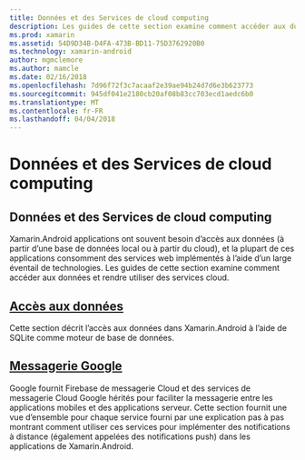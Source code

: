 ```yaml
---
title: Données et des Services de cloud computing
description: Les guides de cette section examine comment accéder aux données et rendre utiliser des services cloud.
ms.prod: xamarin
ms.assetid: 54D9D34B-D4FA-473B-BD11-75D3762920B0
ms.technology: xamarin-android
author: mgmclemore
ms.author: mamcle
ms.date: 02/16/2018
ms.openlocfilehash: 7d96f72f3c7acaaf2e39ae94b24d7d6e3b623773
ms.sourcegitcommit: 945df041e2180cb20af08b83cc703ecd1aedc6b0
ms.translationtype: MT
ms.contentlocale: fr-FR
ms.lasthandoff: 04/04/2018
---
```

# <a name="data-and-cloud-services"></a>Données et des Services de cloud computing

## <a name="data-and-cloud-services"></a>Données et des Services de cloud computing

Xamarin.Android applications ont souvent besoin d’accès aux données (à partir d’une base de données local ou à partir du cloud), et la plupart de ces applications consomment des services web implémentés à l’aide d’un large éventail de technologies. Les guides de cette section examine comment accéder aux données et rendre utiliser des services cloud.

## <a name="data-accessandroiddata-clouddata-accessindexmd"></a>[Accès aux données](~/android/data-cloud/data-access/index.md)

Cette section décrit l’accès aux données dans Xamarin.Android à l’aide de SQLite comme moteur de base de données.
 
## <a name="google-messagingandroiddata-cloudgoogle-messagingindexmd"></a>[Messagerie Google](~/android/data-cloud/google-messaging/index.md)

Google fournit Firebase de messagerie Cloud et des services de messagerie Cloud Google hérités pour faciliter la messagerie entre les applications mobiles et des applications serveur. Cette section fournit une vue d’ensemble pour chaque service fourni par une explication pas à pas montrant comment utiliser ces services pour implémenter des notifications à distance (également appelées des notifications push) dans les applications de Xamarin.Android.


